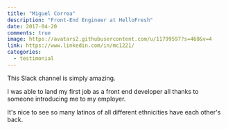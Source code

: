 ```yaml
---
title: "Miguel Correa"
description: "Front-End Engineer at HelloFresh"
date: 2017-04-20
comments: true
image: https://avatars2.githubusercontent.com/u/11799597?s=460&v=4
link: https://www.linkedin.com/in/mc1221/
categories:
  - testimonial
---
```


This Slack channel is simply amazing.

I was able to land my first job as a front end developer all thanks to someone introducing me to my employer.

It's nice to see so many latinos of all different ethnicities have each other's back.
